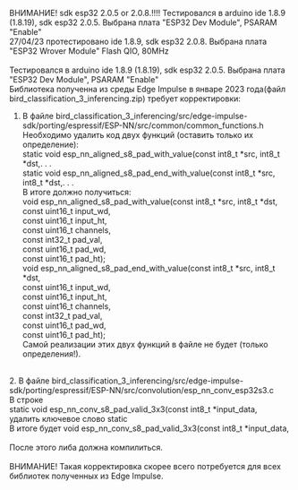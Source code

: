 ВНИМАНИЕ! sdk esp32 2.0.5 or 2.0.8.!!!!
Тестировался в arduino ide 1.8.9 (1.8.19), sdk esp32 2.0.5. Выбрана плата "ESPЗ2 Dev Module", PSARAM "Enable" <br>
27/04/23 протестировано ide 1.8.9, sdk esp32 2.0.8. Выбрана плата "ESPЗ2 Wrover Module" Flash QIO, 80MHz<br>
<br>
Тестировался в arduino ide 1.8.9 (1.8.19), sdk esp32 2.0.5. Выбрана плата "ESPЗ2 Dev Module", PSARAM "Enable" <br>
Библиотека полученна из среды Edge Impulse в январе 2023 года(файл bird_classification_3_inferencing.zip) требует корректировки:<br>
1. В файле bird_classification_3_inferencing/src/edge-impulse-sdk/porting/espressif/ESP-NN/src/common/common_functions.h<br>
Необходимо удалить код двух функций (оставить только их определение):<br>
static void esp_nn_aligned_s8_pad_with_value(const int8_t *src, int8_t *dst,. . .<br>
static void esp_nn_aligned_s8_pad_end_with_value(const int8_t *src, int8_t *dst,. . .<br>
В итоге должно получиться:<br>
void esp_nn_aligned_s8_pad_with_value(const int8_t *src, int8_t *dst,<br>
                                             const uint16_t input_wd,<br>
                                             const uint16_t input_ht,<br>
                                             const uint16_t channels,<br>
                                             const int32_t pad_val,<br>
                                             const uint16_t pad_wd,<br>
                                             const uint16_t pad_ht);<br>
void esp_nn_aligned_s8_pad_end_with_value(const int8_t *src, int8_t *dst,<br>
                                                 const uint16_t input_wd,<br>
                                                 const uint16_t input_ht,<br>
                                                 const uint16_t channels,<br>
                                                 const int32_t pad_val,<br>
                                                 const uint16_t pad_wd,<br>
                                                 const uint16_t pad_ht);<br>
Самой реализации этих двух функций в файле не будет (только определения!).
<br>
2. В файле bird_classification_3_inferencing/src/edge-impulse-sdk/porting/espressif/ESP-NN/src/convolution/esp_nn_conv_esp32s3.c<br>
В строке<br>
static void esp_nn_conv_s8_pad_valid_3x3(const int8_t *input_data,<br>
удалить ключевое слово static<br>
В итоге будет void esp_nn_conv_s8_pad_valid_3x3(const int8_t *input_data,<br>
<br>
После этого либа должна компилиться.<br>
<br>
ВНИМАНИЕ! Такая корректировка скорее всего потребуется для всех библиотек полученных из Edge Impulse.
<br>
